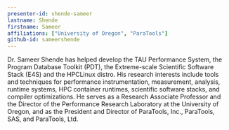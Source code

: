 ```yaml
---
presenter-id: shende-sameer
lastname: Shende
firstname: Sameer
affiliations: ["University of Oregon", "ParaTools"]
github-id: sameershende
---
```

Dr. Sameer Shende has helped develop the TAU Performance System, the Program Database Toolkit (PDT), the Extreme-scale Scientific Software Stack (E4S) and the HPCLinux distro. His research interests include tools and techniques for performance instrumentation, measurement, analysis, runtime systems, HPC container runtimes, scientific software stacks, and compiler optimizations. He serves as a Research Associate Professor and the Director of the Performance Research Laboratory at the University of Oregon, and as the President and Director of ParaTools, Inc., ParaTools, SAS, and ParaTools, Ltd.
